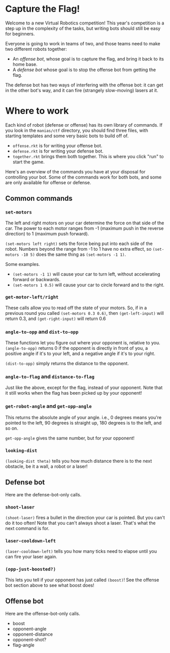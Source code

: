 # Capture the Flag!

Welcome to a new Virtual Robotics competition! This year's competition
is a step up in the complexity of the tasks, but writing bots should
still be easy for beginners.

Everyone is going to work in teams of two, and those teams need to
make two different robots together:

- An *offense bot*, whose goal is to capture the flag, and bring it
  back to its home base.
- A *defense bot* whose goal is to stop the offense bot from getting
  the flag.

The defense bot has two ways of interfering with the offense bot: it
can get in the other bot's way, and it can fire (strangely
slow-moving) lasers at it.

# Where to work

Each kind of robot (defense or offense) has its own library of
commands.  If you look in the `manias/ctf` directory, you should find
three files, with starting templates and some very basic bots to build
off of.

- `offense.rkt` is for writing your offense bot.
- `defense.rkt` is for writing your defense bot.
- `together.rkt` brings them both together. This is where you click
  "run" to start the game.

Here's an overview of the commands you have at your disposal for
controlling your bot.  Some of the commands work for both bots, and
some are only available for offense or defense.

## Common commands

### `set-motors`

The left and right motors on your car determine the force on that side
of the car.  The power to each motor ranges from -1 (maximum push in
the reverse direction) to 1 (maximum push forward).

`(set-motors left right)` sets the force being put into each side of
the robot.  Numbers beyond the range from -1 to 1 have no extra
effect, so `(set-motors -10 5)` does the same thing as `(set-motors -1
1)`.

Some examples.

  - `(set-motors -1 1)` will cause your car to turn left, without
    accelerating forward or backwards.
  - `(set-motors 1 0.5)` will cause your car to circle forward and to
    the right.

### `get-motor-left/right`

These calls allow you to read off the state of your motors.  So, if in
a previous round you called `(set-motors 0.3 0.6)`, then
`(get-left-input)` will return 0.3, and `(get-right-input)` will
return 0.6

### `angle-to-opp` and `dist-to-opp`

These functions let you figure out where your opponent is, relative to
you.  `(angle-to-opp)` returns 0 if the opponent is directly in front
of you, a positive angle if it's to your left, and a negative angle if
it's to your right.

`(dist-to-opp)` simply returns the distance to the opponent.

### `angle-to-flag` and `distance-to-flag`

Just like the above, except for the flag, instead of your opponent.
Note that it still works when the flag has been picked up by your
opponent!

### `get-robot-angle` and `get-opp-angle`

This returns the absolute angle of your angle.  i.e., 0 degrees means
you're pointed to the left, 90 degrees is straight up, 180 degrees is
to the left, and so on.

`get-opp-angle` gives the same number, but for your opponent!

### `looking-dist`

`(looking-dist theta)` tells you how much distance there is to the
next obstacle, be it a wall, a robot or a laser!

## Defense bot

Here are the defense-bot-only calls.

### `shoot-laser`

`(shoot-laser)` fires a bullet in the direction your car is pointed.
But you can't do it too often! Note that you can't always shoot a
laser. That's what the next command is for.

### `laser-cooldown-left`

`(laser-cooldown-left)` tells you how many ticks need to elapse until
you can fire your laser again.

### `(opp-just-boosted?)`

This lets you tell if your opponent has just called `(boost)`!  See
the offense bot section above to see what boost does!


## Offense bot

Here are the offense-bot-only calls.

- boost
- opponent-angle
- opponent-distance
- opponent-shot?
- flag-angle
